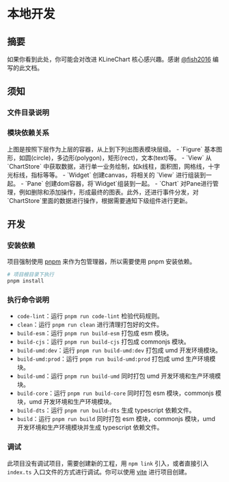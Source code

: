 # 本地开发

## 摘要
如果你看到此处，你可能会对改进 KLineChart 核心感兴趣。感谢 [@fish2016](https://github.com/fish2016) 编写的此文档。

## 须知
### 文件目录说明
<script setup>
import ProjectDirExplain from '../@views/local-development/ProjectDirExplain.vue'
import ProjectModuleExplain from '../@views/local-development/ProjectModuleExplain.vue'
</script>
<ProjectDirExplain/>

### 模块依赖关系
<ProjectModuleExplain/>
上图是按照下层作为上层的容器，从上到下列出图表模块层级。
- `Figure` 基本图形，如圆(circle)，多边形(polygon)，矩形(rect)，文本(text)等。
- `View` 从 `ChartStore` 中获取数据，进行单一业务绘制，如k线柱，面积图，网格线，十字光标线，指标等等。
- `Widget` 创建canvas，将相关的 `View` 进行组装到一起。
- `Pane` 创建dom容器，将`Widget`组装到一起。
- `Chart` 对Pane进行管理，例如删除和添加操作，形成最终的图表。此外，还进行事件分发，对`ChartStore`里面的数据进行操作，根据需要通知下级组件进行更新。


## 开发
### 安装依赖
项目强制使用 [pnpm](https://pnpm.io/zh/) 来作为包管理器，所以需要使用 pnpm 安装依赖。
```bash
# 项目根目录下执行
pnpm install
```

### 执行命令说明

- `code-lint`：运行 `pnpm run code-lint` 检验代码规则。
- `clean`：运行 `pnpm run clean` 进行清理打包好的文件。
- `build-esm`：运行 `pnpm run build-esm` 打包成 esm 模块。
- `build-cjs`：运行 `pnpm run build-cjs` 打包成 commonjs 模块。
- `build-umd:dev`：运行 `pnpm run build-umd:dev` 打包成 umd 开发环境模块。
- `build-umd:prod`：运行 `pnpm run build-umd:prod` 打包成 umd 生产环境模块。
- `build-umd`：运行 `pnpm run build-umd` 同时打包 umd 开发环境和生产环境模块。
- `build-core`：运行 `pnpm run build-core` 同时打包 esm 模块，commonjs 模块，umd 开发环境和生产环境模块。
- `build-dts`：运行 `pnpm run build-dts` 生成 typescript 依赖文件。
- `build`：运行 `pnpm run build` 同时打包 esm 模块，commonjs 模块，umd 开发环境和生产环境模块并生成 typescript 依赖文件。

### 调试
此项目没有调试项目，需要创建新的工程，用 `npm link` 引入，或者直接引入 `index.ts` 入口文件的方式进行调试。你可以使用 [vite](https://cn.vitejs.dev/) 进行项目创建。

